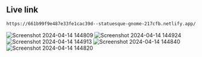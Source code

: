 ## Live link

```bash
https://661b99f9e487e33fe1cac39d--statuesque-gnome-217cfb.netlify.app/
```
![Screenshot 2024-04-14 144809](https://github.com/Sweety-0406/tax-calculator/assets/141710927/e5937df7-13bd-4b70-beea-78aacac5a022)
![Screenshot 2024-04-14 144924](https://github.com/Sweety-0406/tax-calculator/assets/141710927/454b02ab-3af0-4229-b408-cd3f40dc09a8)
![Screenshot 2024-04-14 144913](https://github.com/Sweety-0406/tax-calculator/assets/141710927/8c048667-90f9-40e1-9ed0-20334059c724)
![Screenshot 2024-04-14 144840](https://github.com/Sweety-0406/tax-calculator/assets/141710927/7f6a2c5a-b179-40d1-bd2a-50b23171cadd)
![Screenshot 2024-04-14 144820](https://github.com/Sweety-0406/tax-calculator/assets/141710927/de04d43a-38c8-460b-9e80-35c6fe989444)
